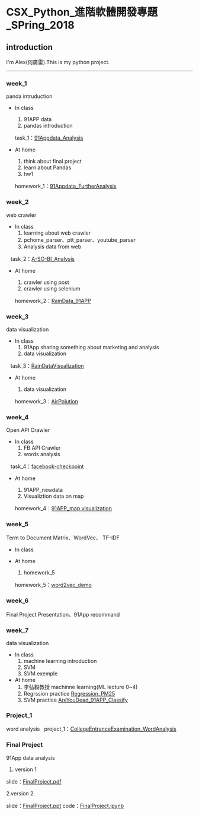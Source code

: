# CSX_Python_進階軟體開發專題_SPring_2018

## introduction

I'm Alex(何廣雷).This is my python project.

---

### week_1
  panda intruduction
  
  * In class
    1. 91APP data
    2. pandas introduction
    
    task_1：[91Appdata_Analysis](https://github.com/KungRayHo/python_project/blob/master/%5Bpython%5D%20week_1/task1.ipynb)
  
  * At home
    1. think about final project
    2. learn about Pandas
    3. hw1
    
    homework_1：[91Appdata_FurtherAnalysis](https://github.com/KungRayHo/python_project/blob/master/%5Bpython%5D%20week_1/hw1.ipynb)
  
### week_2
  web crawler
  
  * In class
    1. learning about web crawler
    2. pchome_parser、ptt_parser、youtube_parser
    3. Analysis data from web
    
    task_2：[A-SO-BI_Analysis](https://github.com/KungRayHo/python_project/blob/master/%5Bpython%5D%20week_2/task_2/week2.ipynb)
    
  * At home
    1. crawler using post
    2. crawler using selenium
    
    homework_2：[RainData_91APP](https://github.com/KungRayHo/python_project/blob/master/%5Bpython%5D%20week_2/hw_2/Web%20Crawler_post.ipynb)

  
### week_3
  data visualization
  
  * In class
    1. 91App sharing something about marketing and analysis
    2. data visualization
    
    task_3：[RainDataVisualization](https://github.com/KungRayHo/python_project/blob/master/%5Bpython%5D%20week_3/CSX3_rainDataVisualization.ipynb)
    
  * At home
    1. data visualization
    
    homework_3：[AirPolution](https://github.com/KungRayHo/python_project/blob/master/%5Bpython%5D%20week_3/airPolution/CXS3_airPolutionVisaulization.ipynb)

### week_4
  Open API Crawler
  
  * In class
    1. FB API Crawler
    2. words analysis
    
    task_4：[facebook-checkpoint](https://github.com/KungRayHo/python_project/blob/master/%5Bpython%5D%20week_4/facebook-checkpoint.ipynb)
    
  * At home
    1. 91APP_newdata
    2. Visualiztion data on map
    
    homework_4：[91APP_map visualization](https://github.com/KungRayHo/python_project/blob/master/%5Bpython%5D%20week_4/91APP_map%20visualization.ipynb)
    
 ### week_5
  Term to Document Matrix、WordVec、 TF-IDF
  
  * In class
   
  * At home
    1. homework_5
    
    homework_5：[word2vec_demo](https://github.com/KungRayHo/python_project/blob/master/%5Bpython%5D%20week_5/word2Vec/word2vec_demo.ipynb)
  
### week_6
  Final Project Presentation、91App recommand
 

  
### week_7
  data visualization
  
  * In class
    1. machine learning introduction
    2. SVM
    3. SVM exemple
    
  * At home
    1. 李弘毅教授 machinne learning(ML lecture 0~4)
    2. Regrssion practice [Regression_PM25](https://github.com/KungRayHo/python_project/blob/master/%5BPython%5D%20week_7/Regression_PM25.ipynb)
    3. SVM practice [AreYouDead_91APP_Classify](https://github.com/KungRayHo/python_project/blob/master/%5BPython%5D%20week_7/AreYouDead_91APP_Classify.ipynb)


### Project_1
  word analysis
  
  project_1：[CollegeEntranceExamination_WordAnalysis](https://github.com/KungRayHo/python_project/blob/master/%5Bpython%5D%20project_1/project_1.ipynb)
  
  
### Final Project
  91App data analysis
  1. version 1
  
  slide：[FinalProject.pdf](https://github.com/KungRayHo/python_project/blob/master/%5Bpython%5D%20FinalProject/final%20project.pdf)
  
  2.version 2
  
  slide：[FinalProject.ppt](https://github.com/KungRayHo/python_project/blob/master/%5Bpython%5D%20FinalProject/FinalProject.pptx)
  code：[FinalProject.ipynb](https://github.com/KungRayHo/python_project/blob/master/%5Bpython%5D%20FinalProject/FinalProject.ipynb)
